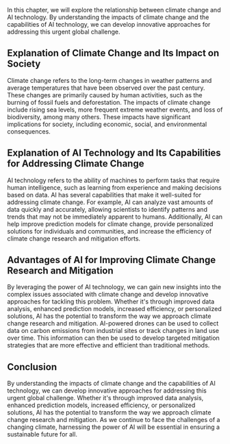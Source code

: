 
In this chapter, we will explore the relationship between climate change and AI technology. By understanding the impacts of climate change and the capabilities of AI technology, we can develop innovative approaches for addressing this urgent global challenge.

Explanation of Climate Change and Its Impact on Society
-------------------------------------------------------

Climate change refers to the long-term changes in weather patterns and average temperatures that have been observed over the past century. These changes are primarily caused by human activities, such as the burning of fossil fuels and deforestation. The impacts of climate change include rising sea levels, more frequent extreme weather events, and loss of biodiversity, among many others. These impacts have significant implications for society, including economic, social, and environmental consequences.

Explanation of AI Technology and Its Capabilities for Addressing Climate Change
-------------------------------------------------------------------------------

AI technology refers to the ability of machines to perform tasks that require human intelligence, such as learning from experience and making decisions based on data. AI has several capabilities that make it well-suited for addressing climate change. For example, AI can analyze vast amounts of data quickly and accurately, allowing scientists to identify patterns and trends that may not be immediately apparent to humans. Additionally, AI can help improve prediction models for climate change, provide personalized solutions for individuals and communities, and increase the efficiency of climate change research and mitigation efforts.

Advantages of AI for Improving Climate Change Research and Mitigation
---------------------------------------------------------------------

By leveraging the power of AI technology, we can gain new insights into the complex issues associated with climate change and develop innovative approaches for tackling this problem. Whether it's through improved data analysis, enhanced prediction models, increased efficiency, or personalized solutions, AI has the potential to transform the way we approach climate change research and mitigation. AI-powered drones can be used to collect data on carbon emissions from industrial sites or track changes in land use over time. This information can then be used to develop targeted mitigation strategies that are more effective and efficient than traditional methods.

Conclusion
----------

By understanding the impacts of climate change and the capabilities of AI technology, we can develop innovative approaches for addressing this urgent global challenge. Whether it's through improved data analysis, enhanced prediction models, increased efficiency, or personalized solutions, AI has the potential to transform the way we approach climate change research and mitigation. As we continue to face the challenges of a changing climate, harnessing the power of AI will be essential in ensuring a sustainable future for all.
